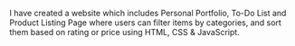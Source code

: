 I have created a website which includes Personal Portfolio, To-Do List and Product Listing Page where users can filter items by categories, and sort them based on rating or price using HTML, CSS & JavaScript.

